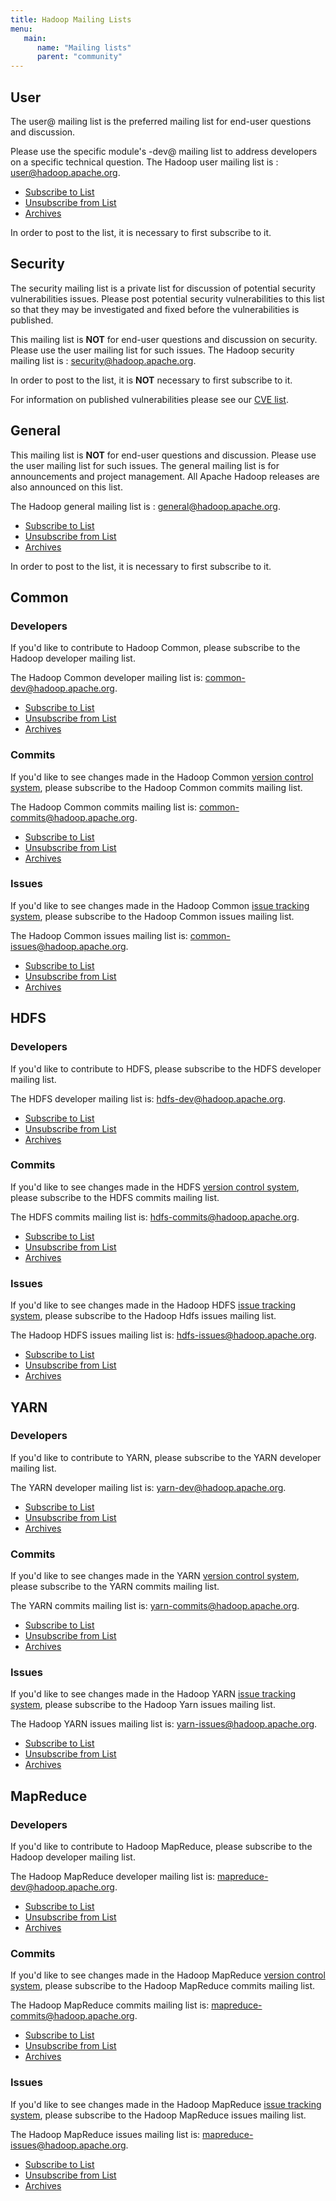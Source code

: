 ```yaml
---
title: Hadoop Mailing Lists
menu:
   main:
      name: "Mailing lists"
      parent: "community"
---
```

<!---
  Licensed under the Apache License, Version 2.0 (the "License");
  you may not use this file except in compliance with the License.
  You may obtain a copy of the License at

   http://www.apache.org/licenses/LICENSE-2.0

  Unless required by applicable law or agreed to in writing, software
  distributed under the License is distributed on an "AS IS" BASIS,
  WITHOUT WARRANTIES OR CONDITIONS OF ANY KIND, either express or implied.
  See the License for the specific language governing permissions and
  limitations under the License. See accompanying LICENSE file.
-->

## User

The user@ mailing list is the preferred mailing list for end-user
questions and discussion.

Please use the specific module's -dev@ mailing list to address developers on a specific technical question.
The Hadoop user mailing list is : <user@hadoop.apache.org>.

-   [Subscribe to List](mailto:user-subscribe@hadoop.apache.org)
-   [Unsubscribe from List](mailto:user-unsubscribe@hadoop.apache.org)
-   [Archives](http://mail-archives.apache.org/mod_mbox/hadoop-user/)

In order to post to the list, it is necessary to first subscribe to it.

## Security

The security mailing list is a private list for discussion of potential
security vulnerabilities issues. Please post potential security
vulnerabilities to this list so that they may be investigated and fixed
before the vulnerabilities is published.

This mailing list is **NOT** for end-user questions and discussion on
security. Please use the user mailing list for such issues.
The Hadoop security mailing list is : <security@hadoop.apache.org>.

In order to post to the list, it is **NOT** necessary to first subscribe
to it.

For information on published vulnerabilities please see our [CVE list](cve_list.html).

## General

This mailing list is **NOT** for end-user questions and discussion.
Please use the user mailing list for such issues.
The general mailing list is for announcements and project management.
All Apache Hadoop releases are also announced on this list.

The Hadoop general mailing list is : <general@hadoop.apache.org>.

-   [Subscribe to List](mailto:general-subscribe@hadoop.apache.org)
-   [Unsubscribe from
    List](mailto:general-unsubscribe@hadoop.apache.org)
-   [Archives](http://mail-archives.apache.org/mod_mbox/hadoop-general/)

In order to post to the list, it is necessary to first subscribe to it.

## Common

### Developers
If you'd like to contribute to Hadoop Common, please subscribe to the
Hadoop developer mailing list.

The Hadoop Common developer mailing list is:
<common-dev@hadoop.apache.org>.

-   [Subscribe to List](mailto:common-dev-subscribe@hadoop.apache.org)
-   [Unsubscribe from
    List](mailto:common-dev-unsubscribe@hadoop.apache.org)
-   [Archives](http://mail-archives.apache.org/mod_mbox/hadoop-common-dev/)

### Commits

If you'd like to see changes made in the Hadoop Common [version control
system](version_control.html), please subscribe to the Hadoop Common
commits mailing list.

The Hadoop Common commits mailing list is:
<common-commits@hadoop.apache.org>.

-   [Subscribe to
    List](mailto:common-commits-subscribe@hadoop.apache.org)
-   [Unsubscribe from
    List](mailto:common-commits-unsubscribe@hadoop.apache.org)
-   [Archives](http://mail-archives.apache.org/mod_mbox/hadoop-common-commits/)


### Issues

If you'd like to see changes made in the Hadoop Common [issue tracking
system](issue_tracking.html), please subscribe to the Hadoop Common
issues mailing list.

The Hadoop Common issues mailing list is:
<common-issues@hadoop.apache.org>.

-   [Subscribe to
    List](mailto:common-issues-subscribe@hadoop.apache.org)
-   [Unsubscribe from
    List](mailto:common-issues-unsubscribe@hadoop.apache.org)
-   [Archives](http://mail-archives.apache.org/mod_mbox/hadoop-common-issues/)


## HDFS

### Developers

If you'd like to contribute to HDFS, please subscribe to the HDFS
developer mailing list.

The HDFS developer mailing list is: <hdfs-dev@hadoop.apache.org>.

-   [Subscribe to List](mailto:hdfs-dev-subscribe@hadoop.apache.org)
-   [Unsubscribe from
    List](mailto:hdfs-dev-unsubscribe@hadoop.apache.org)
-   [Archives](http://mail-archives.apache.org/mod_mbox/hadoop-hdfs-dev/)


### Commits

If you'd like to see changes made in the HDFS [version control
system](version_control.html), please subscribe to the HDFS commits
mailing list.

The HDFS commits mailing list is: <hdfs-commits@hadoop.apache.org>.

-   [Subscribe to List](mailto:hdfs-commits-subscribe@hadoop.apache.org)
-   [Unsubscribe from
    List](mailto:hdfs-commits-unsubscribe@hadoop.apache.org)
-   [Archives](http://mail-archives.apache.org/mod_mbox/hadoop-hdfs-commits/)


### Issues

If you'd like to see changes made in the Hadoop HDFS [issue tracking
system](issue_tracking.html), please subscribe to the Hadoop Hdfs issues
mailing list.

The Hadoop HDFS issues mailing list is: <hdfs-issues@hadoop.apache.org>.

-   [Subscribe to List](mailto:hdfs-issues-subscribe@hadoop.apache.org)
-   [Unsubscribe from
    List](mailto:hdfs-issues-unsubscribe@hadoop.apache.org)
-   [Archives](http://mail-archives.apache.org/mod_mbox/hadoop-hdfs-issues/)

## YARN

### Developers

If you'd like to contribute to YARN, please subscribe to the YARN
developer mailing list.

The YARN developer mailing list is: <yarn-dev@hadoop.apache.org>.

-   [Subscribe to List](mailto:yarn-dev-subscribe@hadoop.apache.org)
-   [Unsubscribe from
    List](mailto:yarn-dev-unsubscribe@hadoop.apache.org)
-   [Archives](http://mail-archives.apache.org/mod_mbox/hadoop-yarn-dev/)


### Commits

If you'd like to see changes made in the YARN [version control
system](version_control.html), please subscribe to the YARN commits
mailing list.

The YARN commits mailing list is: <yarn-commits@hadoop.apache.org>.

-   [Subscribe to List](mailto:yarn-commits-subscribe@hadoop.apache.org)
-   [Unsubscribe from
    List](mailto:yarn-commits-unsubscribe@hadoop.apache.org)
-   [Archives](http://mail-archives.apache.org/mod_mbox/hadoop-yarn-commits/)

### Issues

If you'd like to see changes made in the Hadoop YARN [issue tracking
system](issue_tracking.html), please subscribe to the Hadoop Yarn issues
mailing list.

The Hadoop YARN issues mailing list is: <yarn-issues@hadoop.apache.org>.

-   [Subscribe to List](mailto:yarn-issues-subscribe@hadoop.apache.org)
-   [Unsubscribe from
    List](mailto:yarn-issues-unsubscribe@hadoop.apache.org)
-   [Archives](http://mail-archives.apache.org/mod_mbox/hadoop-yarn-issues/)

## MapReduce

### Developers

If you'd like to contribute to Hadoop MapReduce, please subscribe to the
Hadoop developer mailing list.

The Hadoop MapReduce developer mailing list is:
<mapreduce-dev@hadoop.apache.org>.

-   [Subscribe to
    List](mailto:mapreduce-dev-subscribe@hadoop.apache.org)
-   [Unsubscribe from
    List](mailto:mapreduce-dev-unsubscribe@hadoop.apache.org)
-   [Archives](http://mail-archives.apache.org/mod_mbox/hadoop-mapreduce-dev/)


### Commits

If you'd like to see changes made in the Hadoop MapReduce [version
control system](version_control.html), please subscribe to the Hadoop
MapReduce commits mailing list.

The Hadoop MapReduce commits mailing list is:
<mapreduce-commits@hadoop.apache.org>.

-   [Subscribe to
    List](mailto:mapreduce-commits-subscribe@hadoop.apache.org)
-   [Unsubscribe from
    List](mailto:mapreduce-commits-unsubscribe@hadoop.apache.org)
-   [Archives](http://mail-archives.apache.org/mod_mbox/hadoop-mapreduce-commits/)

### Issues

If you'd like to see changes made in the Hadoop MapReduce [issue
tracking system](issue_tracking.html), please subscribe to the Hadoop
MapReduce issues mailing list.

The Hadoop MapReduce issues mailing list is:
<mapreduce-issues@hadoop.apache.org>.

-   [Subscribe to
    List](mailto:mapreduce-issues-subscribe@hadoop.apache.org)
-   [Unsubscribe from
    List](mailto:mapreduce-issues-unsubscribe@hadoop.apache.org)
-   [Archives](http://mail-archives.apache.org/mod_mbox/hadoop-mapreduce-issues/)
